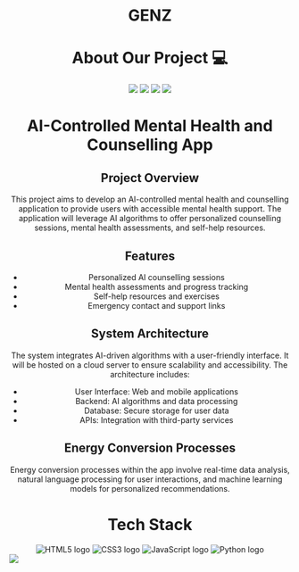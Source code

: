<div align="center">
  
# GENZ
</div>

<div align="center">
  
# About Our Project 💻
<img src="https://forthebadge.com/images/badges/built-with-love.svg" />
<img src="https://forthebadge.com/images/badges/uses-brains.svg" />
<img src="https://forthebadge.com/images/badges/powered-by-responsibility.svg" />
<img src="https://forthebadge.com/images/badges/made-with-love__.png"/> 
</div>

<div align="center">
 <h1>AI-Controlled Mental Health and Counselling App</h1>
<section>
            <h2>Project Overview</h2>
            <p>This project aims to develop an AI-controlled mental health and counselling application to provide users with accessible mental health support. The application will leverage AI algorithms to offer personalized counselling sessions, mental health assessments, and self-help resources.</p>
        </section>
        <section>
            <h2>Features</h2>
            <ul>
                <li>Personalized AI counselling sessions</li>
                <li>Mental health assessments and progress tracking</li>
                <li>Self-help resources and exercises</li>
                <li>Emergency contact and support links</li>
            </ul>
        </section>
        <section>
            <h2>System Architecture</h2>
            <p>The system integrates AI-driven algorithms with a user-friendly interface. It will be hosted on a cloud server to ensure scalability and accessibility. The architecture includes:</p>
            <ul>
                <li>User Interface: Web and mobile applications</li>
                <li>Backend: AI algorithms and data processing</li>
                <li>Database: Secure storage for user data</li>
                <li>APIs: Integration with third-party services</li>
            </ul>
        </section>
        <section>
            <h2>Energy Conversion Processes</h2>
            <p>Energy conversion processes within the app involve real-time data analysis, natural language processing for user interactions, and machine learning models for personalized recommendations.</p>
        </section>

<!--div align="center">
  <h1>Problem Statement: Effects of Depression on Mental Well-being</h1>

<ul>
  <li><strong>Identity Crisis:</strong> Doubts about abilities and self-worth, causing lack of confidence and fear of failure.</li>
  <li><strong>Isolation:</strong> Digital connectivity contrasts with real-life loneliness, increasing depression risk.</li>
  <li><strong>Trauma:</strong> Experiencing abuse, violence, or loss heightens depression risk, especially in youth.</li>
  <li><strong>Physical Health:</strong> Depression can worsen medical conditions and weaken immunity.</li>
  <li><strong>Interpersonal Challenges:</strong> Strained relationships due to mood changes and social withdrawal.</li>
  <li><strong>Emotional Numbness:</strong> Difficulty connecting with emotions.</li>
</ul>
</div-->

# Tech Stack 
<img src="https://forthebadge.com/images/badges/made-with-html.png" alt="HTML5 logo">
<img src="https://forthebadge.com/images/badges/made-with-css.png" alt="CSS3 logo">
<img src="https://forthebadge.com/images/badges/made-with-javascript.png" alt="JavaScript logo">
<img src="https://forthebadge.com/images/badges/made-with-python.png" alt="Python logo"> 
</div>
<img src ="https://forthebadge.com/images/badges/makes-people-smile.png"/>
